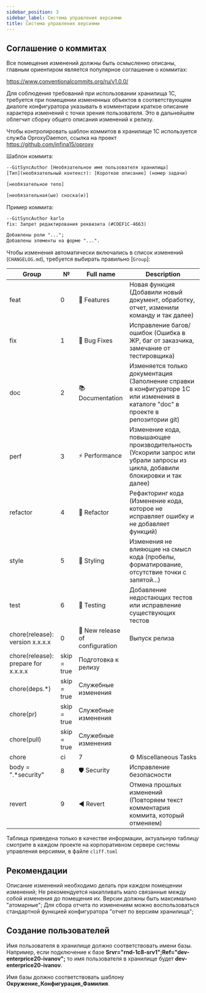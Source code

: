 ```yaml
---
sidebar_position: 3
sidebar_label: Система управления версиями
title: Система управления версиями
---
```

## Соглашение о коммитах

Все помещения изменений должны быть осмысленно описаны, главным ориентиром является популярное соглашение о коммитах:

https://www.conventionalcommits.org/ru/v1.0.0/

Для соблюдения требований при использовании хранилища 1С, требуется при помещении измененных объектов в соответствующем диалоге конфигуратора указывать в комментарии краткое описание характера изменений с точки зрения пользователя. Это в дальнейшем облегчит сборку общего описания изменений к релизу.

Чтобы контролировать шаблон коммитов в хранилище 1С используется служба OproxyDaemon, ссылка на проект https://github.com/infina15/oproxy

Шаблон коммита:

```txt
--GitSyncAuthor [Необязательное имя пользователя хранилища]
[Тип](необязательный контекст): [Короткое описание] (номер задачи)

[необязательное тело]

[необязательная(ые) сноска(и)]
```

Пример коммита:

```txt
--GitSyncAuthor karlo
fix: Запрет редактирования реквизита (#COEF1C-4663)

Добавлены роли "...";
Добавлены элементы на форме "...".
```

Чтобы изменения автоматически включались в список изменений (`CHANGELOG.md`), требуется выбирать правильно [`Group`]:

| Group | № | Full name | Description |
|-------|---|-----------|-------------|
| feat  | 0 | 🚀 Features | Новая функция (Добавили новый документ, обработку, отчет, изменили команду и так далее) |
| fix   | 1 | 🐛 Bug Fixes | Исправление багов/ошибок (Ошибка в ЖР, баг от заказчика, замечание от тестировщика) |
| doc   | 2 | 📚 Documentation | Изменяется только документация (Заполнение справки в конфигураторе 1С или изменения в каталоге "doc" в проекте в репозитории git) |
| perf  | 3 | ⚡ Performance | Изменение кода, повышающее производительность (Ускорили запрос или убрали запросы из цикла, добавили блокировки и так далее) |
| refactor | 4 | 🚜 Refactor | Рефакторинг кода (Изменение кода, которое не исправляет ошибку и не добавляет функций) |
| style | 5 | 🎨 Styling | Изменения не влияющие на смысл кода (пробелы, форматирование, отсутствие точки с запятой...) |
| test  | 6 | 🧪 Testing | Добавление недостающих тестов или исправление существующих тестов |
| chore(release): version x.x.x.x | 0 | 📌 New release of configuration | Выпуск релиза |
| chore(release): prepare for x.x.x.x | skip = true | Подготовка к релизу |
| chore(deps.*) | skip = true | Служебные изменения |
| chore(pr) | skip = true | Служебные изменения |
| chore(pull) | skip = true | Служебные изменения |
| chore|ci | 7 | ⚙️ Miscellaneous Tasks | Другие изменения, не влияющие на исходный код или тесты | Настройка Continue Integration (pipeline) |
| body = ".*security" | 8 | 🛡️ Security | Исправление безопасности |
| revert | 9 | ◀️ Revert | Отмена прошлых изменений (Повторяем текст комментария коммита, который отменяем) |

Таблица приведена только в качестве информации, актуальную таблицу смотрите в каждом проекте на корпоративном сервере системы управления версиями, в файле `cliff.toml`

## Рекомендации

Описание изменений необходимо делать при каждом помещении изменений;
Не рекомендуется накапливать мало связанные между собой изменения до помещения их. Версии должны быть максимально "атомарные";
Для сбора отчета по изменениям можно воспользоваться стандартной функцией конфигуратора "отчет по версиям хранилища";

## Создание пользователей

Имя пользователя в хранилище должно соответствовать имени базы. Например, если подключение к базе **Srvr="rnd-1c8-srv1";Ref="dev-enterprice20-ivanov";** то имя пользователя в хранилище будет **dev-enterprice20-ivanov**.

Имя базы должно соответствовать шаблону **Окружение_Конфигурация_Фамилия**.
